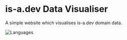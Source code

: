 # is-a.dev Data Visualiser
A simple website which visualises is-a.dev domain data.

![Languages](https://skillicons.dev/icons?i=html,tailwind,js)
